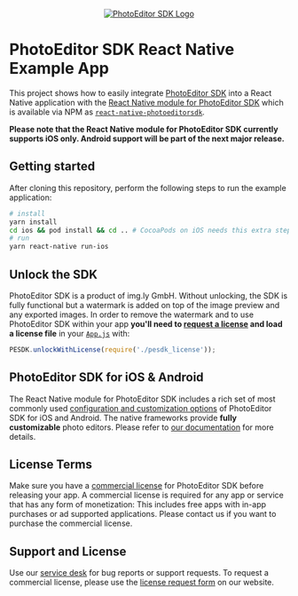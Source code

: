 <p align="center">
  <a href="https://www.photoeditorsdk.com/?utm_campaign=Projects&utm_source=Github&utm_medium=PESDK&utm_content=React-Native-Demo">
    <img src="http://static.photoeditorsdk.com/logo.png" alt="PhotoEditor SDK Logo"/>
  </a>
</p>

# PhotoEditor SDK React Native Example App
This project shows how to easily integrate [PhotoEditor SDK](https://www.photoeditorsdk.com/?utm_campaign=Projects&utm_source=Github&utm_medium=PESDK&utm_content=React-Native-Demo) into a React Native application with the [React Native module for PhotoEditor SDK](https://github.com/imgly/pesdk-react-native) which is available via NPM as [`react-native-photoeditorsdk`](https://www.npmjs.com/package/react-native-photoeditorsdk).

**Please note that the React Native module for PhotoEditor SDK currently supports iOS only. Android support will be part of the next major release.**

## Getting started

After cloning this repository, perform the following steps to run the example application:

```sh
# install
yarn install
cd ios && pod install && cd .. # CocoaPods on iOS needs this extra step
# run
yarn react-native run-ios
```

## Unlock the SDK
PhotoEditor SDK is a product of img.ly GmbH. Without unlocking, the SDK is fully functional but a watermark is added on top of the image preview and any exported images.
In order to remove the watermark and to use PhotoEditor SDK within your app **you'll need to [request a license](https://account.photoeditorsdk.com/pricing/?utm_campaign=Projects&utm_source=Github&utm_medium=PESDK&utm_content=React-Native-Demo) and load a license file** in your [`App.js`](./App.js#L34-L35) with:

```js
PESDK.unlockWithLicense(require('./pesdk_license'));
```

## PhotoEditor SDK for iOS & Android
The React Native module for PhotoEditor SDK includes a rich set of most commonly used [configuration and customization options](https://github.com/imgly/pesdk-react-native/blob/master/configuration.ts) of PhotoEditor SDK for iOS and Android. The native frameworks provide **fully customizable** photo editors. Please refer to [our documentation](https://docs.photoeditorsdk.com/?utm_campaign=Projects&utm_source=Github&utm_medium=PESDK&utm_content=React-Native-Demo) for more details.

## License Terms

Make sure you have a [commercial license](https://account.photoeditorsdk.com/pricing/?utm_campaign=Projects&utm_source=Github&utm_medium=PESDK&utm_content=React-Native-Demo) for PhotoEditor SDK before releasing your app.
A commercial license is required for any app or service that has any form of monetization: This includes free apps with in-app purchases or ad supported applications. Please contact us if you want to purchase the commercial license.

## Support and License
Use our [service desk](http://support.photoeditorsdk.com) for bug reports or support requests. To request a commercial license, please use the [license request form](https://account.photoeditorsdk.com/pricing/?utm_campaign=Projects&utm_source=Github&utm_medium=PESDK&utm_content=React-Native-Demo) on our website.
